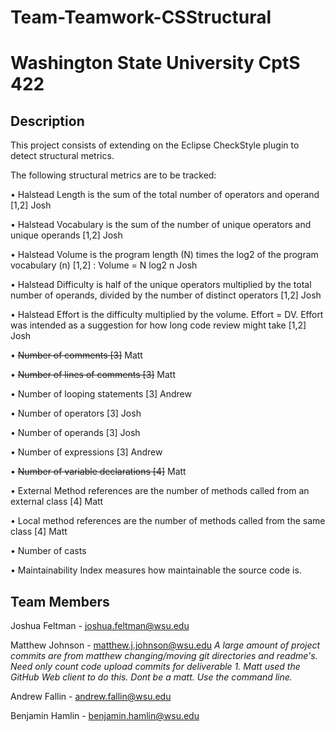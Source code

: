 # Team-Teamwork-CSStructural

# Washington State University CptS 422

## Description
This project consists of extending on the Eclipse CheckStyle plugin to detect structural metrics.

The following structural metrics are to be tracked: 

• Halstead Length is the sum of the total number of operators and operand [1,2] Josh

• Halstead Vocabulary is the sum of the number of unique operators and unique operands [1,2] Josh

• Halstead Volume is the program length (N) times the log2 of the program vocabulary (n) [1,2] : Volume = N log2 n Josh

• Halstead Difficulty is half of the unique operators multiplied by the total number of operands, divided by the number of distinct operators [1,2] Josh

• Halstead Effort is the difficulty multiplied by the volume. Effort = DV. Effort was intended as a suggestion for how long code review might take [1,2] Josh

• ~~Number of comments [3]~~ Matt

• ~~Number of lines of comments [3]~~ Matt

• Number of looping statements [3] Andrew

• Number of operators [3] Josh

• Number of operands [3] Josh

• Number of expressions [3] Andrew

• ~~Number of variable declarations [4]~~ Matt

• External Method references are the number of methods called from an external class [4] Matt

• Local method references are the number of methods called from the same class [4] Matt

• Number of casts 

• Maintainability Index measures how maintainable the source code is.

## Team Members

Joshua Feltman - joshua.feltman@wsu.edu

Matthew Johnson - matthew.j.johnson@wsu.edu
  *A large amount of project commits are from matthew changing/moving git directories and readme's. Need only count code upload commits for deliverable 1. Matt used the GitHub Web client to do this. Dont be a matt. Use the command line.*
  
Andrew Fallin - andrew.fallin@wsu.edu

Benjamin Hamlin - benjamin.hamlin@wsu.edu
